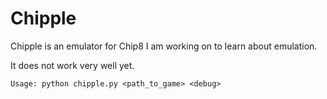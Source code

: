 Chipple
====

Chipple is an emulator for Chip8 I am working on to learn about emulation.

It does not work very well yet.

```
Usage: python chipple.py <path_to_game> <debug>
```
